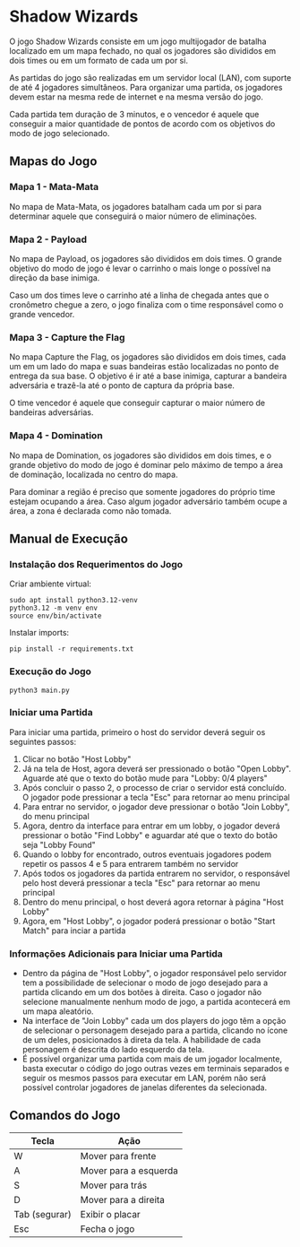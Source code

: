 # Shadow Wizards
O jogo Shadow Wizards consiste em um jogo multijogador de batalha localizado em um mapa fechado, no qual os jogadores são divididos em dois times ou em um formato de cada um por si.

As partidas do jogo são realizadas em um servidor local (LAN), com suporte de até 4 jogadores simultâneos. Para organizar uma partida, os jogadores devem estar na mesma rede de internet e na mesma versão do jogo. 

Cada partida tem duração de 3 minutos, e o vencedor é aquele que conseguir a maior quantidade de pontos de acordo com os objetivos do modo de jogo selecionado.

## Mapas do Jogo
### Mapa 1 - Mata-Mata
No mapa de Mata-Mata, os jogadores batalham cada um por si para determinar aquele que conseguirá o maior número de eliminações. 
  
### Mapa 2 - Payload
No mapa de Payload, os jogadores são divididos em dois times. O grande objetivo do modo de jogo é levar o carrinho o mais longe o possível na direção da base inimiga.

Caso um dos times leve o carrinho até a linha de chegada antes que o cronômetro chegue a zero, o jogo finaliza com o time responsável como o grande vencedor.

### Mapa 3 - Capture the Flag
No mapa Capture the Flag, os jogadores são divididos em dois times, cada um em um lado do mapa e suas bandeiras estão localizadas no ponto de entrega da sua base. O objetivo é ir até a base inimiga, capturar a bandeira adversária e trazê-la até o ponto de captura da própria base.

O time vencedor é aquele que conseguir capturar o maior número de bandeiras adversárias.

### Mapa 4 - Domination 
No mapa de Domination, os jogadores são divididos em dois times, e o grande objetivo do modo de jogo é dominar pelo máximo de tempo a área de dominação, localizada no centro do mapa. 

Para dominar a região é preciso que somente jogadores do próprio time estejam ocupando a área. Caso algum jogador adversário também ocupe a área, a zona é declarada como não tomada.

## Manual de Execução
### Instalação dos Requerimentos do Jogo
Criar ambiente virtual:
```    
sudo apt install python3.12-venv
python3.12 -m venv env
source env/bin/activate
```
Instalar imports:
```
pip install -r requirements.txt
```

### Execução do Jogo
```
python3 main.py
```

### Iniciar uma Partida
Para iniciar uma partida, primeiro o host do servidor deverá seguir os seguintes passos:

1. Clicar no botão "Host Lobby"
2. Já na tela de Host, agora deverá ser pressionado o botão "Open Lobby". Aguarde até que o texto do botão mude para "Lobby: 0/4 players"
3. Após concluir o passo 2, o processo de criar o servidor está concluído. O jogador pode pressionar a tecla "Esc" para retornar ao menu principal
4. Para entrar no servidor, o jogador deve pressionar o botão "Join Lobby", do menu principal
5. Agora, dentro da interface para entrar em um lobby, o jogador deverá pressionar o botão "Find Lobby" e aguardar até que o texto do botão seja "Lobby Found"
6. Quando o lobby for encontrado, outros eventuais jogadores podem repetir os passos 4 e 5 para entrarem também no servidor
7. Após todos os jogadores da partida entrarem no servidor, o responsável pelo host deverá pressionar a tecla "Esc" para retornar ao menu principal
8. Dentro do menu principal, o host deverá agora retornar à página "Host Lobby"
9. Agora, em "Host Lobby", o jogador poderá pressionar o botão "Start Match" para inciar a partida

### Informações Adicionais para Iniciar uma Partida
- Dentro da página de "Host Lobby", o jogador responsável pelo servidor tem a possibilidade de selecionar o modo de jogo desejado para a partida clicando em um dos botões à direita. Caso o jogador não selecione manualmente nenhum modo de jogo, a partida acontecerá em um mapa aleatório.
- Na interface de "Join Lobby" cada um dos players do jogo têm a opção de selecionar o personagem desejado para a partida, clicando no ícone de um deles, posicionados à direta da tela. A habilidade de cada personagem é descrita do lado esquerdo da tela.
- É possível organizar uma partida com mais de um jogador localmente, basta executar o código do jogo outras vezes em terminais separados e seguir os mesmos passos para executar em LAN, porém não será possível controlar jogadores de janelas diferentes da selecionada.

## Comandos do Jogo
| Tecla | Ação |
| ------ | ------ |
| W | Mover para frente |
| A | Mover para a esquerda |
| S | Mover para trás |
| D | Mover para a direita |
| Tab (segurar) | Exibir o placar |
| Esc | Fecha o jogo |

